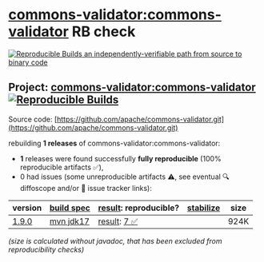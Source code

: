 [commons-validator:commons-validator](https://central.sonatype.com/artifact/commons-validator/commons-validator/versions) RB check
=======

[![Reproducible Builds](https://reproducible-builds.org/images/logos/rb.svg) an independently-verifiable path from source to binary code](https://reproducible-builds.org/)

## Project: [commons-validator:commons-validator](https://central.sonatype.com/artifact/commons-validator/commons-validator/versions) [![Reproducible Builds](https://img.shields.io/endpoint?url=https://raw.githubusercontent.com/jvm-repo-rebuild/reproducible-central/master/content/org/apache/commons/commons-validator/badge.json)](https://github.com/jvm-repo-rebuild/reproducible-central/blob/master/content/org/apache/commons/commons-validator/README.md)

Source code: [https://github.com/apache/commons-validator.git](https://github.com/apache/commons-validator.git)

rebuilding **1 releases** of commons-validator:commons-validator:
- **1** releases were found successfully **fully reproducible** (100% reproducible artifacts :white_check_mark:),
- 0 had issues (some unreproducible artifacts :warning:, see eventual :mag: diffoscope and/or :memo: issue tracker links):

| version | [build spec](/BUILDSPEC.md) | [result](https://reproducible-builds.org/docs/jvm/): reproducible? | [stabilize](https://github.com/google/oss-rebuild/blob/main/cmd/stabilize/README.md) | size |
| -- | --------- | ------ | ------ | -- |
| [1.9.0](https://central.sonatype.com/artifact/commons-validator/commons-validator/1.9.0/pom) | [mvn jdk17](commons-validator-1.9.0.buildspec) | [result](commons-validator-1.9.0.buildinfo): [7 :white_check_mark: ](commons-validator-1.9.0.buildcompare) | | 924K |

<i>(size is calculated without javadoc, that has been excluded from reproducibility checks)</i>
